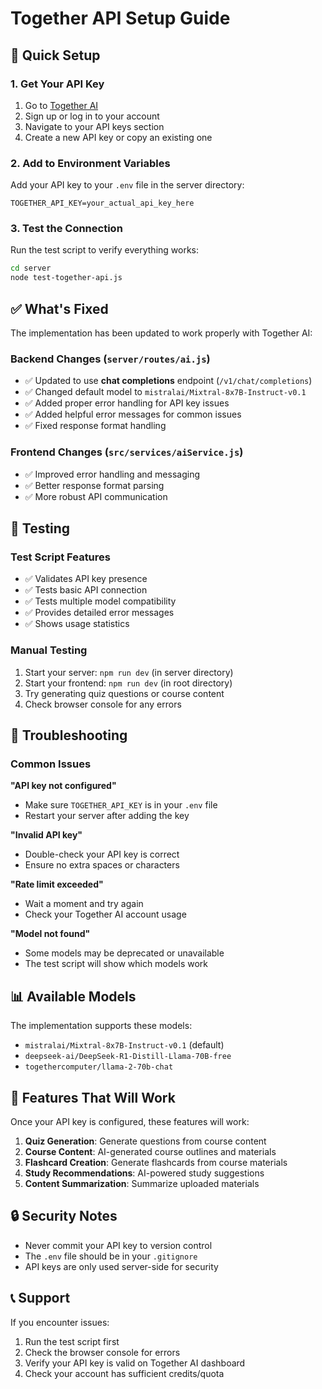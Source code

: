 # Together API Setup Guide

## 🚀 Quick Setup

### 1. Get Your API Key

1. Go to [Together AI](https://together.ai/)
2. Sign up or log in to your account
3. Navigate to your API keys section
4. Create a new API key or copy an existing one

### 2. Add to Environment Variables

Add your API key to your `.env` file in the server directory:

```env
TOGETHER_API_KEY=your_actual_api_key_here
```

### 3. Test the Connection

Run the test script to verify everything works:

```bash
cd server
node test-together-api.js
```

## ✅ What's Fixed

The implementation has been updated to work properly with Together AI:

### Backend Changes (`server/routes/ai.js`)

- ✅ Updated to use **chat completions** endpoint (`/v1/chat/completions`)
- ✅ Changed default model to `mistralai/Mixtral-8x7B-Instruct-v0.1`
- ✅ Added proper error handling for API key issues
- ✅ Added helpful error messages for common issues
- ✅ Fixed response format handling

### Frontend Changes (`src/services/aiService.js`)

- ✅ Improved error handling and messaging
- ✅ Better response format parsing
- ✅ More robust API communication

## 🧪 Testing

### Test Script Features

- ✅ Validates API key presence
- ✅ Tests basic API connection
- ✅ Tests multiple model compatibility
- ✅ Provides detailed error messages
- ✅ Shows usage statistics

### Manual Testing

1. Start your server: `npm run dev` (in server directory)
2. Start your frontend: `npm run dev` (in root directory)
3. Try generating quiz questions or course content
4. Check browser console for any errors

## 🔧 Troubleshooting

### Common Issues

**"API key not configured"**

- Make sure `TOGETHER_API_KEY` is in your `.env` file
- Restart your server after adding the key

**"Invalid API key"**

- Double-check your API key is correct
- Ensure no extra spaces or characters

**"Rate limit exceeded"**

- Wait a moment and try again
- Check your Together AI account usage

**"Model not found"**

- Some models may be deprecated or unavailable
- The test script will show which models work

## 📊 Available Models

The implementation supports these models:

- `mistralai/Mixtral-8x7B-Instruct-v0.1` (default)
- `deepseek-ai/DeepSeek-R1-Distill-Llama-70B-free`
- `togethercomputer/llama-2-70b-chat`

## 🎯 Features That Will Work

Once your API key is configured, these features will work:

1. **Quiz Generation**: Generate questions from course content
2. **Course Content**: AI-generated course outlines and materials
3. **Flashcard Creation**: Generate flashcards from course materials
4. **Study Recommendations**: AI-powered study suggestions
5. **Content Summarization**: Summarize uploaded materials

## 🔒 Security Notes

- Never commit your API key to version control
- The `.env` file should be in your `.gitignore`
- API keys are only used server-side for security

## 📞 Support

If you encounter issues:

1. Run the test script first
2. Check the browser console for errors
3. Verify your API key is valid on Together AI dashboard
4. Check your account has sufficient credits/quota
